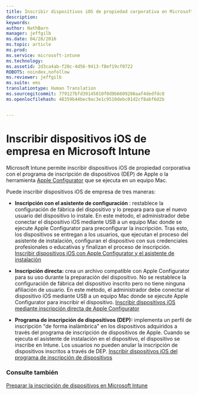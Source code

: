 ```yaml
---
title: Inscribir dispositivos iOS de propiedad corporativa en Microsoft Intune | Microsoft Intune
description: 
keywords: 
author: NathBarn
manager: jeffgilb
ms.date: 04/28/2016
ms.topic: article
ms.prod: 
ms.service: microsoft-intune
ms.technology: 
ms.assetid: 2d3ca4ab-f20c-4d56-9413-f8ef19cf0722
ROBOTS: noindex,nofollow
ms.reviewer: jeffgilb
ms.suite: ems
translationtype: Human Translation
ms.sourcegitcommit: 779127bfd39145010f0d9b6609286aaf4dedfdc8
ms.openlocfilehash: 48359b44bec9ac3e1c9510debc01d2cf8abf6d2b


---
```


# Inscribir dispositivos iOS de empresa en Microsoft Intune
Microsoft Intune permite inscribir dispositivos iOS de propiedad corporativa con el programa de inscripción de dispositivos (DEP) de Apple o la herramienta [Apple Configurator](http://go.microsoft.com/fwlink/?LinkId=518017) que se ejecuta en un equipo Mac.

Puede inscribir dispositivos iOS de empresa de tres maneras:

-   **Inscripción con el asistente de configuración** : restablece la configuración de fábrica del dispositivo y lo prepara para que el nuevo usuario del dispositivo lo instale. En este método, el administrador debe conectar el dispositivo iOS mediante USB a un equipo Mac donde se ejecute Apple Configurator para preconfigurar la inscripción. Tras esto, los dispositivos se entregan a los usuarios, que ejecutan el proceso del asistente de instalación, configuran el dispositivo con sus credenciales profesionales o educativas y finalizan el proceso de inscripción. [Inscribir dispositivos iOS con Apple Configurator y el asistente de instalación](ios-setup-assistant-enrollment-in-microsoft-intune.md)

-   **Inscripción directa:** crea un archivo compatible con Apple Configurator para su uso durante la preparación del dispositivo. No se restablece la configuración de fábrica del dispositivo inscrito pero no tiene ninguna afiliación de usuario. En este método, el administrador debe conectar el dispositivo iOS mediante USB a un equipo Mac donde se ejecute Apple Configurator para inscribir el dispositivo. [Inscribir dispositivos iOS mediante inscripción directa de Apple Configurator](ios-direct-enrollment-in-microsoft-intune.md)

-   **Programa de inscripción de dispositivos (DEP):** implementa un perfil de inscripción "de forma inalámbrica" en los dispositivos adquiridos a través del programa de inscripción de dispositivos de Apple. Cuando se ejecuta el asistente de instalación en el dispositivo, el dispositivo se inscribe en Intune.  Los usuarios no pueden anular la inscripción de dispositivos inscritos a través de DEP. [Inscribir dispositivos iOS del programa de inscripción de dispositivos](ios-device-enrollment-program-in-microsoft-intune.md)




### Consulte también
[Preparar la inscripción de dispositivos en Microsoft Intune](get-ready-to-enroll-devices-in-microsoft-intune.md)



<!--HONumber=Jun16_HO4-->


